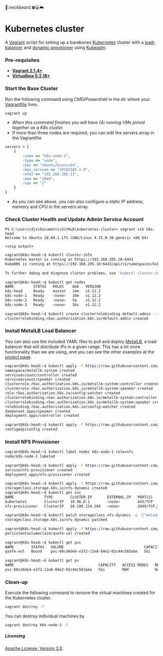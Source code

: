 :metal::neckbeard::four_leaf_clover::computer::cloud:
# Kubernetes cluster
A [Vagrant](https://www.vagrantup.com/) script for setting up a barebones [Kubernetes](https://kubernetes.io/) cluster with a [load-balancer](https://metallb.universe.tf) and [dynamic provisioner](https://github.com/kubernetes-incubator/external-storage/tree/master/nfs) using [Kubeadm](https://kubernetes.io/docs/reference/setup-tools/kubeadm/kubeadm/).

### Pre-requisites

 * **[Vagrant 2.1.4+](https://www.vagrantup.com)**
 * **[Virtualbox 5.2.18+](https://www.virtualbox.org)**

### Start the Base Cluster

Run the following command using CMD/Powershell in the dir where your [Vagrantfile](https://github.com/jprdonnelly/kubernetes-cluster/blob/master/Vagrantfile "Vagrantfile") lives.

```bash
vagrant up
```

* *When this command finishes you will have (4) running VMs joined together as a K8s cluster.*
* If more than three nodes are required, you can edit the servers array in the Vagrantfile

```ruby
servers = [
    {
        :name => "k8s-node-3",
        :type => "node",
        :box => "ubuntu/bionic64",
        :box_version => "20181105.1.0",
        :eth1 => "192.168.205.13",
        :mem => "2048",
        :cpu => "2"
    }
]
 ```
 
* As you can see above, you can also configure a static IP address, memory and CPU in the servers array. 

### Check Cluster Health and Update Admin Service Account

```pwsh
PS C:\users\djx\Documents\GitHub\kubernetes-cluster> vagrant ssh k8s-head
Welcome to Ubuntu 18.04.1 LTS (GNU/Linux 4.15.0-38-generic x86_64)
 
<snip output>
```

```bash
vagrant@k8s-head:~$ kubectl cluster-info
Kubernetes master is running at https://192.168.205.10:6443
KubeDNS is running at https://192.168.205.10:6443/api/v1/namespaces/kube-system/services/kube-dns:dns/proxy
 
To further debug and diagnose cluster problems, use 'kubectl cluster-info dump'.
 
vagrant@k8s-head:~$ kubectl get nodes
NAME         STATUS   ROLES    AGE   VERSION
k8s-head     Ready    master   14m   v1.12.2
k8s-node-1   Ready    <none>   10m   v1.12.2
k8s-node-2   Ready    <none>   5m    v1.12.2
k8s-node-3   Ready    <none>   34s   v1.12.2
 
vagrant@k8s-head:~$ kubectl create clusterrolebinding default-admin --clusterrole cluster-admin --serviceaccount=default:default
clusterrolebinding.rbac.authorization.k8s.io/default-admin created
```

### Install MetalLB Load Balancer
You can also use the included YAML files to pull and deploy [MetalLB](https://metallb.universe.tf "MetalLB"), a load balancer that will distribute IPs in a given range.  This has a lot more functionality than we are using, and you can see the other examples at the [project page](https://metallb.universe.tf).

```bash
vagrant@k8s-head:~$ kubectl apply -f https://raw.githubusercontent.com/jprdonnelly/kubernetes-cluster/master/metallb/metallb.yaml
namespace/metallb-system created
serviceaccount/controller created
serviceaccount/speaker created
clusterrole.rbac.authorization.k8s.io/metallb-system:controller created
clusterrole.rbac.authorization.k8s.io/metallb-system:speaker created
role.rbac.authorization.k8s.io/config-watcher created
clusterrolebinding.rbac.authorization.k8s.io/metallb-system:controller created
clusterrolebinding.rbac.authorization.k8s.io/metallb-system:speaker created
rolebinding.rbac.authorization.k8s.io/config-watcher created
daemonset.apps/speaker created
deployment.apps/controller created
 
vagrant@k8s-head:~$ kubectl apply -f https://raw.githubusercontent.com/jprdonnelly/kubernetes-cluster/master/metallb/layer-2.yaml
configmap/config created
```

### Install NFS Provisioner

```bash
vagrant@k8s-head:~$ kubectl label nodes k8s-node-1 role=nfs
node/k8s-node-1 labeled
 
vagrant@k8s-head:~$ kubectl apply -f https://raw.githubusercontent.com/jprdonnelly/kubernetes-cluster/master/nfs-provisioner/nfs-deployment.yaml
service/nfs-provisioner created
deployment.apps/nfs-provisioner created
 
vagrant@k8s-head:~$ kubectl apply -f https://raw.githubusercontent.com/jprdonnelly/kubernetes-cluster/master/nfs-provisioner/nfs-class.yaml
storageclass.storage.k8s.io/nfs-dynamic created
vagrant@k8s-head:~$ kubectl get svc
NAME              TYPE        CLUSTER-IP       EXTERNAL-IP   PORT(S)                              AGE
kubernetes        ClusterIP   10.96.0.1        <none>        443/TCP                              18m
nfs-provisioner   ClusterIP   10.109.234.184   <none>        2049/TCP,20048/TCP,111/TCP,111/UDP   11s
 
vagrant@k8s-head:~$ kubectl patch storageclass nfs-dynamic -p '{"metadata": {"annotations":{"storageclass.kubernetes.io/is-default-class":"true"}}}'
storageclass.storage.k8s.io/nfs-dynamic patched
 
vagrant@k8s-head:~$ kubectl apply -f https://raw.githubusercontent.com/jprdonnelly/kubernetes-cluster/master/qsefe/nfs-vol-pvc.yaml
persistentvolumeclaim/qsefe-vol created
 
vagrant@k8s-head:~$ kubectl get pvc
NAME        STATUS   VOLUME                                     CAPACITY   ACCESS MODES   STORAGECLASS   AGE
qsefe-vol   Bound    pvc-60cd4de4-e372-11e8-84e2-02c44c503abe   5Gi        RWX            nfs-dynamic    38s
 
vagrant@k8s-head:~$ kubectl get pv
NAME                                       CAPACITY   ACCESS MODES   RECLAIM POLICY   STATUS   CLAIM               STORAGECLASS   REASON   AGE
pvc-60cd4de4-e372-11e8-84e2-02c44c503abe   5Gi        RWX            Delete           Bound    default/qsefe-vol   nfs-dynamic
```

### Clean-up

Execute the following command to remove the virtual machines created for the Kubernetes cluster.

```bash
vagrant destroy -f
```

You can destroy individual machines by 

```bash
vagrant destroy k8s-node-3 -f
```

##### Licensing

[Apache License, Version 2.0](http://opensource.org/licenses/Apache-2.0).
